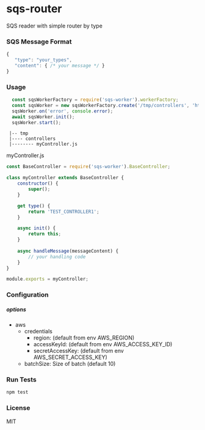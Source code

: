 # sqs-router
SQS reader with simple router by type


### SQS Message Format 
```js
{
   "type": "your_types",
   "content": { /* your message */ }
}
```

 
### Usage

```js
  const sqsWorkerFactory = require('sqs-worker').workerFactory;
  const sqsWorker = new sqsWorkerFactory.create('/tmp/controllers', 'https://sqs.us-east-1.amazonaws.com/123123/my-queue', options);
  sqsWorker.on('error', console.error);
  await sqsWorker.init();
  sqsWorker.start();
```
```
 |-- tmp
 |---- controllers
 |-------- myController.js
```
myController.js
```js
const BaseController = require('sqs-worker').BaseController;

class myController extends BaseController {
    constructor() {
        super();
    }

    get type() {
        return 'TEST_CONTROLLER1';
    }

    async init() {
        return this;
    }
    
    async handleMessage(messageContent) {
        // your handling code
    }
}

module.exports = myController;
```


### Configuration
##### options
  - aws
    - credentials
      - region: (default from env AWS_REGION)
      - accessKeyId: (default from env AWS_ACCESS_KEY_ID)
      - secretAccessKey: (default from env AWS_SECRET_ACCESS_KEY)
    - batchSize: Size of batch (default 10)


### Run Tests
```bash
npm test
```


### License
MIT
